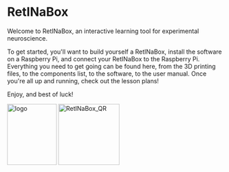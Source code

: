 # RetINaBox

Welcome to RetINaBox, an interactive learning tool for experimental neuroscience.

To get started, you'll want to build yourself a RetINaBox, install the software on a Raspberry Pi, and connect your RetINaBox to the Raspberry Pi. Everything you need to get going can be found here, from the 3D printing files, to the components list, to the software, to the user manual. Once you're all up and running, check out the lesson plans!

Enjoy, and best of luck!


<img width="115" height="142" alt="logo" src="https://github.com/user-attachments/assets/69d1e6f6-9cc6-4a9f-814f-0b6a6d884704" />
<img width="142" height="142" alt="RetINaBox_QR" src="https://github.com/user-attachments/assets/a420b7ba-92e9-4a22-a8ab-a556b0b1482c" />
